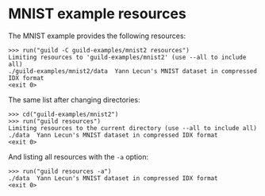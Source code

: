 # MNIST example resources

The MNIST example provides the following resources:

    >>> run("guild -C guild-examples/mnist2 resources")
    Limiting resources to 'guild-examples/mnist2' (use --all to include all)
    ./guild-examples/mnist2/data  Yann Lecun's MNIST dataset in compressed IDX format
    <exit 0>

The same list after changing directories:

    >>> cd("guild-examples/mnist2")
    >>> run("guild resources")
    Limiting resources to the current directory (use --all to include all)
    ./data  Yann Lecun's MNIST dataset in compressed IDX format
    <exit 0>

And listing all resources with the `-a` option:

    >>> run("guild resources -a")
    ./data  Yann Lecun's MNIST dataset in compressed IDX format
    <exit 0>
